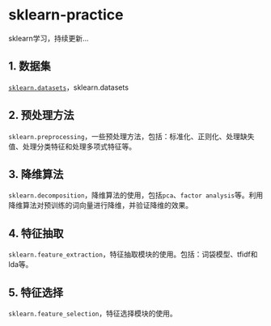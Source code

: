 # sklearn-practice
sklearn学习，持续更新...

## 1. 数据集
[`sklearn.datasets`](https://github.com/liu-nlper/sklearn-practice/tree/master/sklearn.datasets)，sklearn.datasets

## 2. 预处理方法
`sklearn.preprocessing`，一些预处理方法，包括：标准化、正则化、处理缺失值、处理分类特征和处理多项式特征等。

## 3. 降维算法
`sklearn.decomposition`，降维算法的使用，包括`pca`、`factor analysis`等。利用降维算法对预训练的词向量进行降维，并验证降维的效果。

## 4. 特征抽取
`sklearn.feature_extraction`，特征抽取模块的使用。包括：词袋模型、tfidf和lda等。

## 5. 特征选择
`sklearn.feature_selection`，特征选择模块的使用。
